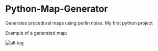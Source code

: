 # Python-Map-Generator
Generates procedural maps using perlin noise. My first python project

Example of a generated map: 

![alt tag](http://i.imgur.com/e7KVSi2.png)
